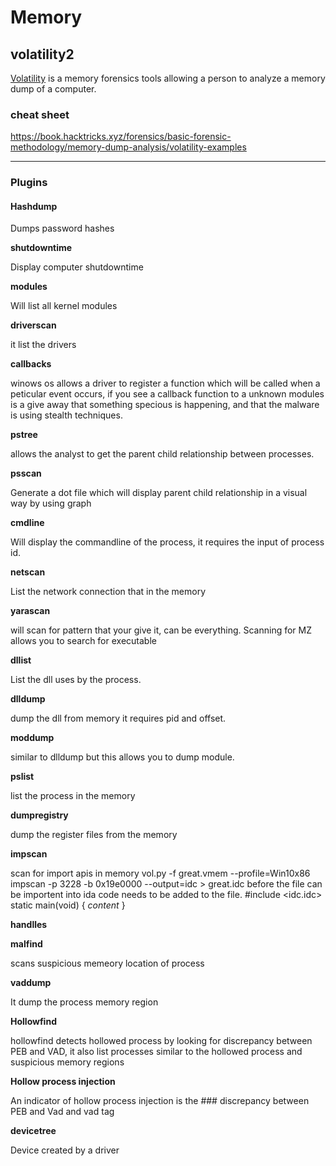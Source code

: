 # Memory



## volatility2

[Volatility](https://www.volatilityfoundation.org/) is a memory forensics tools allowing a person to analyze a memory dump of a computer.

### cheat sheet

https://book.hacktricks.xyz/forensics/basic-forensic-methodology/memory-dump-analysis/volatility-examples



****

### Plugins

#### Hashdump

Dumps password hashes

**shutdowntime**

Display computer shutdowntime

**modules**

Will list all kernel modules

**driverscan**

it list the drivers

**callbacks**

winows os allows a driver to register a function which will be called when a peticular event occurs, if you see a callback function to a unknown modules is a give away that something specious is happening, and that the malware is using stealth techniques.

**pstree**

allows the analyst to get the parent child relationship between processes.

**psscan**

Generate a dot file which will display parent child relationship in a visual way by using graph

**cmdline**

Will display the commandline of the process, it requires the input of process id.

**netscan**

List the network connection that in the memory

**yarascan**

will scan for pattern that your give it, can be everything. Scanning for MZ allows you to search for executable

**dllist**

List the dll uses by the process.

**dlldump**

dump the dll from memory it requires pid and offset.

**moddump**

similar to dlldump but this allows you to dump module.

**pslist**

list the process in the memory

**dumpregistry**

dump the register files from the memory

**impscan**

scan for import apis in memory vol.py -f great.vmem --profile=Win10x86 impscan -p 3228 -b 0x19e0000 --output=idc > great.idc before the file can be importent into ida code needs to be added to the file. #include \<idc.idc> static main(void) { _content_ }

**handlles**

**malfind**

scans suspicious memeory location of process

**vaddump**

It dump the process memory region

**Hollowfind**

hollowfind detects hollowed process by looking for discrepancy between PEB and VAD, it also list processes similar to the hollowed process and suspicious memory regions

**Hollow process injection**

An indicator of hollow process injection is the ### discrepancy between PEB and Vad and vad tag

**devicetree**

Device created by a driver

